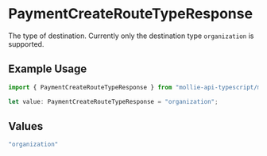 # PaymentCreateRouteTypeResponse

The type of destination. Currently only the destination type `organization` is supported.

## Example Usage

```typescript
import { PaymentCreateRouteTypeResponse } from "mollie-api-typescript/models/operations";

let value: PaymentCreateRouteTypeResponse = "organization";
```

## Values

```typescript
"organization"
```